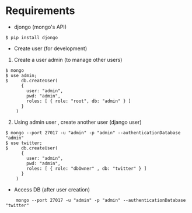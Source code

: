 # Requirements

- djongo (mongo's API)

```
$ pip install djongo
```

- Create user (for development)
1. Create a user admin (to manage other users)
```
$ mongo
$ use admin;
$     db.createUser(
      {
        user: "admin",
        pwd: "admin",
        roles: [ { role: "root", db: "admin" } ]
      }
    )
```
2. Using admin user , create another user (django user)
```
$ mongo --port 27017 -u "admin" -p "admin" --authenticationDatabase "admin"
$ use twitter;
$     db.createUser(
      {
        user: "admin",
        pwd: "admin",
        roles: [ { role: "dbOwner" , db: "twitter" } ]
      }
    )
```

- Access DB (after user creation)
```
    mongo --port 27017 -u "admin" -p "admin" --authenticationDatabase "twitter"
```

